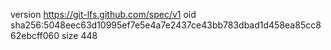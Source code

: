 version https://git-lfs.github.com/spec/v1
oid sha256:5048eec63d10995ef7e5e4a7e2437ce43bb783dbad1d458ea85cc862ebcff060
size 448
